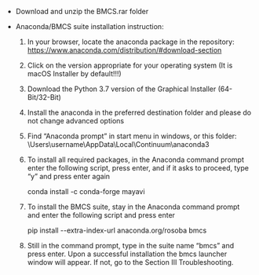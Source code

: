 - Download and unzip the BMCS.rar folder

- Anaconda/BMCS suite installation instruction:

  1. In your browser, locate the anaconda package in the repository: https://www.anaconda.com/distribution/#download-section
  2. Click on the version appropriate for your operating system (It is macOS Installer by default!!!)
  3. Download the Python 3.7 version of the Graphical Installer (64-Bit/32-Bit)
  4. Install the anaconda in the preferred destination folder and please do not change advanced options
  5. Find “Anaconda prompt” in start menu in windows, or this folder: \Users\username\AppData\Local\Continuum\anaconda3
  6. To install all required packages, in the Anaconda command prompt enter the following script, press enter, and if it asks to proceed,   type “y” and press enter again

       conda install -c conda-forge mayavi

  7. To install the BMCS suite, stay in the Anaconda command prompt and enter the following script and press enter

       pip install --extra-index-url anaconda.org/rosoba bmcs

  8. Still in the command prompt, type in the suite name “bmcs” and press enter. Upon a successful installation the bmcs launcher window     will appear. If not, go to the Section III Troubleshooting.
